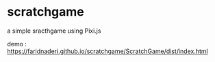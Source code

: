 # scratchgame
a simple sracthgame using Pixi.js

demo : https://faridnaderi.github.io/scratchgame/ScratchGame/dist/index.html
